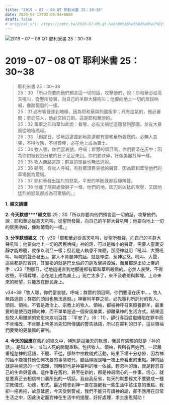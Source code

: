 ```yaml
---
title: "2019 – 07 – 08 QT 耶利米書 25：30~38"
date: 2025-04-12T02:08:54+0800
draft: false
# original_url: https://cmtc.tw/2019-07-08-qt-%e8%80%b6%e5%88%a9%e7%b1%b3%e6%9b%b8-25%ef%bc%9a3038
---
```


![2019 – 07 – 08 QT 耶利米書 25：30\~38](/images/qt.jpg   "2019 – 07 – 08 QT 耶利米書 25：30\~38")

# 2019 – 07 – 08 QT 耶利米書 25：30\~38

> 耶利米書 25：30\~38  
> 25：30 「所以你要向他們預言這一切的話，攻擊他們，說：耶和華必從高天吼叫，從聖所發聲，向自己的羊群大聲吼叫；他要向地上一切的居民吶喊，像踹葡萄的一樣。  
> 25：31 必有響聲達到地極，因為耶和華與列國相爭；凡有血氣的，他必審問；至於惡人，他必交給刀劍。這是耶和華說的。  
> 25：32 萬軍之耶和華如此說：看哪，必有災禍從這國發到那國，並有大暴風從地極颳起。  
> 25：33 「到那日，從地這邊直到地那邊都有耶和華所殺戮的。必無人哀哭，不得收殮，不得葬埋，必在地上成為糞土。  
> 25：34 牧人哪，你們當哀號，呼喊；群眾的頭目啊，你們要滾在灰中；因為你們被殺戮分散的日子足足來到。你們要跌碎，好像美器打碎一樣。  
> 25：35 牧人無路逃跑；群眾的頭目也無法逃脫。  
> 25：36 聽啊，有牧人呼喊，有群眾頭目哀號的聲音，因為耶和華使他們的草場變為荒場。  
> 25：37 耶和華發出猛烈的怒氣，平安的羊圈就都寂靜無聲。  
> 25：38 他離了隱密處像獅子一樣，他們的地，因刀劍凶猛的欺壓，又因他猛烈的怒氣都成為可驚駭的。」

**1.** **經文誦讀**

**2. 今天默想****經文**耶 25：30「所以你要向他們預言這一切的話，攻擊他們，說：耶和華必從高天吼叫，從聖所發聲，向自己的羊群大聲吼叫；他要向地上一切的居民吶喊，像踹葡萄的一樣。」

**3. 分享默想經文**（1）v30「耶和華必從高天吼叫，從聖所發聲，向自己的羊群大聲吼叫；他要向地上一切的居民吶喊」神的話，可以是微小的聲音，需要人靈裏安靜才能聆聽，就像以利亞一樣；但若是人執意不肯聽，那麼神就用「吼叫、大聲吼叫、吶喊的聲音發出」。當人不肯聽神的話，就是悖逆，惹神忿怒。吼叫、大聲，這些都是形容詞，其實指的就是巴比倫的刀劍攻擊與毀滅，而且都是出於上帝的手：v33「到那日，從地這邊直到地那邊都有耶和華所殺戮的。必無人哀哭，不得收殮，不得葬埋，必在地上成為糞土。」死亡太多了，來不及收殮與葬埋。上帝未來的盼望，只能放在餘民身上。

v34\~38「牧人哪，你們當哀號，呼喊；群眾的頭目啊，你們要滾在灰中…，牧人無路逃跑；群眾的頭目也無法逃脫。」神審判羊群之前，必先審判所託付的牧人、頭目、領袖。不管是政治上、宗教上的牧人、領袖，都被神呼召來照養群羊，最重要的是使百姓歸向神，而不單單是過一個安居樂業，卻離棄神的生活方式。結果這些牧人用錯誤的安慰來欺哄百姓：「平安了」（8：11），卻引導百姓繼續陷在罪中而不肯悔改，不肯聽上帝差派先知所傳講的警告話語，所以在審判的日子，這些領袖們要受的更嚴厲的審判。

**4. 今天的回應**在舊約的經文中，特別是這幾天的默想，我最有感觸的就是「神的話」，是叫人生，或叫人死的關鍵重點。包括牧人、領袖，與所有百姓們，一起嚴重輕忽神的話語，不聽、不從，卻熱中宗教儀式活動，結果下場十分悲慘，因為神的話不能被其他任何次要的事情取代，聽話順服是唯一被上帝看重的重點。神的話就是神施恩的一切源頭，同時卻也是神審判的唯一依據。輕忽神的話，就是輕忽自己的生命與靈魂。這件事在舊約，甚至在新約，都是神最關心的一件事，信心，就是要真正去相信神口裏所出的一切話。我自我反省，每天的默想經文不要變成一種宗教儀式、功德，形式。最近體會到神一直在提醒我一些生活中該注意的重點，我卻一拖再拖，故意延遲，今天受到警戒，我們不能只有讀神的話，卻不應用在日常生活之中，因此決定面對神在生活中的提醒，好好處理，求主施恩幫助！